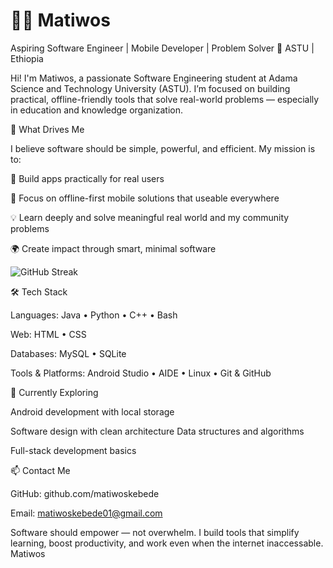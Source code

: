 # 👨‍💻 Matiwos 

Aspiring Software Engineer | Mobile Developer | Problem Solver
📍 ASTU | Ethiopia

Hi! I'm Matiwos, a passionate Software Engineering student at Adama Science and Technology University (ASTU). I’m focused on building practical, offline-friendly tools that solve real-world problems — especially in education and knowledge organization.



🚀 What Drives Me

I believe software should be simple, powerful, and efficient. My mission is to:

🔧 Build  apps practically for real users

📱 Focus on offline-first mobile solutions that useable everywhere

💡 Learn deeply and solve meaningful real world and my community problems

🌍 Create impact through smart, minimal software

![GitHub Streak](https://streak-stats.demolab.com?user=matiwoskebede&theme=tokyonight&hide_border=true)


🛠️ Tech Stack

Languages:
Java • Python • C++ • Bash

Web:
HTML • CSS

Databases:
MySQL • SQLite

Tools & Platforms:
Android Studio • AIDE • Linux • Git & GitHub




🧠 Currently Exploring

Android development with local storage

Software design with clean architecture
Data structures and algorithms

Full-stack development basics





📫 Contact Me

GitHub: github.com/matiwoskebede

Email: matiwoskebede01@gmail.com





Software should empower — not overwhelm. I build tools that simplify learning, boost productivity, and work even when the internet inaccessable.
        Matiwos



